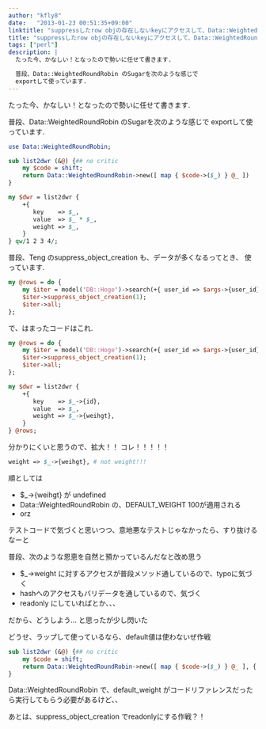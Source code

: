 ```yaml
---
author: "kfly8"
date:   "2013-01-23 00:51:35+09:00"
linktitle: "suppressしたrow objの存在しないkeyにアクセスして、Data::WeightedRoundRobin の初期値が使われて...orz  "
title: "suppressしたrow objの存在しないkeyにアクセスして、Data::WeightedRoundRobin の初期値が使われて...orz  "
tags: ["perl"]
description: |
  たった今、かなしい！となったので勢いに任せて書きます.

  普段、Data::WeightedRoundRobin のSugarを次のような感じで
  exportして使っています.
---
```



たった今、かなしい！となったので勢いに任せて書きます.


普段、Data::WeightedRoundRobin のSugarを次のような感じで
exportして使っています.

```perl
use Data::WeightedRoundRobin;

sub list2dwr (&@) {## no critic
    my $code = shift;
    return Data::WeightedRoundRobin->new([ map { $code->($_) } @_ ])
}

my $dwr = list2dwr {
    +{
       key    => $_,
       value  => $_ * $_,
       weight => $_,
    }
} qw/1 2 3 4/;
```

普段、Teng のsuppress_object_creation も、データが多くなるってとき、
使っています.

```perl
my @rows = do {
    my $iter = model('DB::Hoge')->search(+{ user_id => $args->{user_id} });
    $iter->suppress_object_creation(1);
    $iter->all;
};
```


で、はまったコードはこれ.


```perl
my @rows = do {
    my $iter = model('DB::Hoge')->search(+{ user_id => $args->{user_id} });
    $iter->suppress_object_creation(1);
    $iter->all;
};

my $dwr = list2dwr {
    +{
       key    => $_->{id},
       value  => $_,
       weight => $_->{weihgt},
    }
} @rows;
```


分かりにくいと思うので、拡大！！
コレ！！！！！

```perl
weight => $_->{weihgt}, # not weight!!!
```


順としては

+ $_->{weihgt} が undefined
+ Data::WeightedRoundRobin の、DEFAULT_WEIGHT 100が適用される
+ orz

テストコードで気づくと思いつつ、意地悪なテストじゃなかったら、すり抜けるなーと


普段、次のような恩恵を自然と預かっているんだなと改め思う
- $_->weight に対するアクセスが普段メソッド通しているので、typoに気づく
- hashへのアクセスもバリデータを通しているので、気づく
- readonly にしていればとか、、、


だから、どうしよう...
と思ったが少し閃いた

どうせ、ラップして使っているなら、default値は使わないぜ作戦

```perl
sub list2dwr (&@) {## no critic
    my $code = shift;
    return Data::WeightedRoundRobin->new([ map { $code->($_) } @_ ], { default_weight => sub { die } } )
}
```

Data::WeightedRoundRobin で、default_weight がコードリファレンスだったら実行してもらう必要があるけど、、

あとは、suppress_object_creation でreadonlyにする作戦？！

